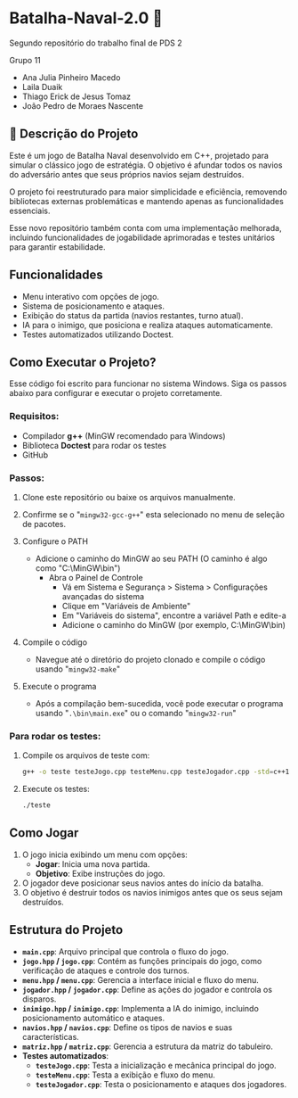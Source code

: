 # **Batalha-Naval-2.0** 🚢
Segundo repositório do trabalho final de PDS 2

Grupo 11
- Ana Julia Pinheiro Macedo  
- Laila Duaik  
- Thiago Erick de Jesus Tomaz  
- João Pedro de Moraes Nascente  

## 📘 Descrição do Projeto
Este é um jogo de Batalha Naval desenvolvido em C++, projetado para simular o clássico jogo de estratégia. O objetivo é afundar todos os navios do adversário antes que seus próprios navios sejam destruídos.

O projeto foi reestruturado para maior simplicidade e eficiência, removendo bibliotecas externas problemáticas e mantendo apenas as funcionalidades essenciais.

Esse novo repositório também conta com uma implementação melhorada, incluindo funcionalidades de jogabilidade aprimoradas e testes unitários para garantir estabilidade.

## Funcionalidades
- Menu interativo com opções de jogo.
- Sistema de posicionamento e ataques.
- Exibição do status da partida (navios restantes, turno atual).
- IA para o inimigo, que posiciona e realiza ataques automaticamente.
- Testes automatizados utilizando Doctest.

## Como Executar o Projeto?
Esse código foi escrito para funcionar no sistema Windows. Siga os passos abaixo para configurar e executar o projeto corretamente.

### Requisitos:
- Compilador **g++** (MinGW recomendado para Windows)
- Biblioteca **Doctest** para rodar os testes
- GitHub

### Passos:
1. Clone este repositório ou baixe os arquivos manualmente.
2. Confirme se o "`mingw32-gcc-g++`" esta selecionado no menu de seleção de pacotes.
3. Configure o PATH
   - Adicione o caminho do MinGW ao seu PATH (O caminho é algo como "C:\MinGW\bin")
     - Abra o Painel de Controle
       - Vá em Sistema e Segurança > Sistema > Configurações avançadas do sistema
       - Clique em "Variáveis de Ambiente"
       - Em "Variáveis do sistema", encontre a variável Path e edite-a
       - Adicione o caminho do MinGW (por exemplo, C:\MinGW\bin)

4. Compile o código
   - Navegue até o diretório do projeto clonado e compile o código usando "`mingw32-make`"

5. Execute o programa
   - Após a compilação bem-sucedida, você pode executar o programa usando "`.\bin\main.exe`" ou o comando "`mingw32-run`"
  
### Para rodar os testes:
1. Compile os arquivos de teste com:
   ```bash
   g++ -o teste testeJogo.cpp testeMenu.cpp testeJogador.cpp -std=c++11
   ```
2. Execute os testes:
   ```bash
   ./teste
   ```

## Como Jogar
1. O jogo inicia exibindo um menu com opções:
   - **Jogar**: Inicia uma nova partida.
   - **Objetivo**: Exibe instruções do jogo.
2. O jogador deve posicionar seus navios antes do início da batalha.
3. O objetivo é destruir todos os navios inimigos antes que os seus sejam destruídos.

## Estrutura do Projeto
- **`main.cpp`**: Arquivo principal que controla o fluxo do jogo.
- **`jogo.hpp` / `jogo.cpp`**: Contém as funções principais do jogo, como verificação de ataques e controle dos turnos.
- **`menu.hpp` / `menu.cpp`**: Gerencia a interface inicial e fluxo do menu.
- **`jogador.hpp` / `jogador.cpp`**: Define as ações do jogador e controla os disparos.
- **`inimigo.hpp` / `inimigo.cpp`**: Implementa a IA do inimigo, incluindo posicionamento automático e ataques.
- **`navios.hpp` / `navios.cpp`**: Define os tipos de navios e suas características.
- **`matriz.hpp` / `matriz.cpp`**: Gerencia a estrutura da matriz do tabuleiro.
- **Testes automatizados**:
  - **`testeJogo.cpp`**: Testa a inicialização e mecânica principal do jogo.
  - **`testeMenu.cpp`**: Testa a exibição e fluxo do menu.
  - **`testeJogador.cpp`**: Testa o posicionamento e ataques dos jogadores.
